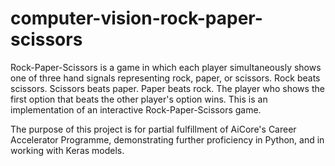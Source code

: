 # computer-vision-rock-paper-scissors
Rock-Paper-Scissors is a game in which each player simultaneously shows one of three hand signals representing rock, paper, or scissors. Rock beats scissors. Scissors beats paper. Paper beats rock.  The player who shows the first option that beats the other player's option wins.  This is an implementation of an interactive Rock-Paper-Scissors game.

The purpose of this project is for partial fulfillment of AiCore's Career Accelerator Programme, demonstrating further proficiency in Python, and in working with Keras models. 
